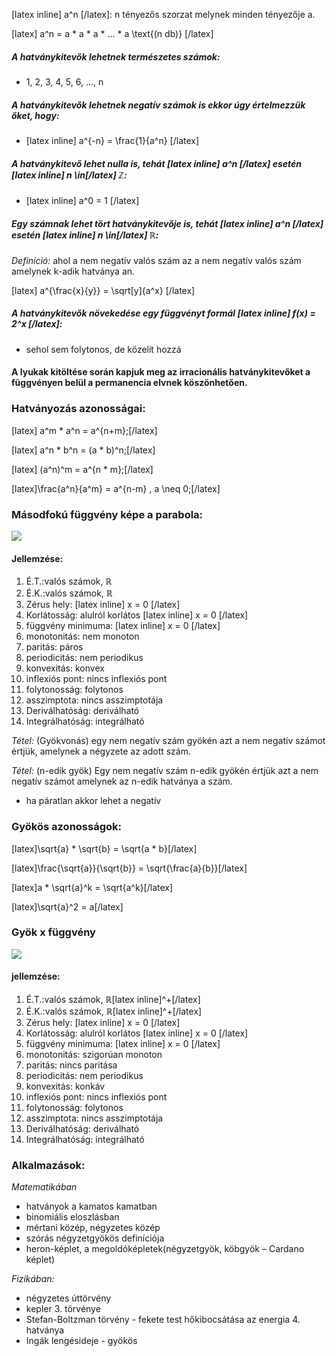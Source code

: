 [latex inline] a^n [/latex]: n tényezős szorzat melynek minden tényezője a.

[latex] a^n = a * a * a * ... * a \text{(n db)} [/latex]

##### A hatványkitevők lehetnek természetes számok:

 - 1, 2, 3, 4, 5, 6, ..., n

##### A hatványkitevők lehetnek negatív számok is ekkor úgy értelmezzük őket, hogy:

 - [latex inline] a^{-n} = \frac{1}{a^n} [/latex]

##### A hatványkitevő lehet nulla is, tehát [latex inline] a^n [/latex] esetén [latex inline] n \in[/latex] ℤ:

 - [latex inline] a^0 = 1 [/latex]

##### Egy számnak lehet tört hatványkitevője is, tehát [latex inline] a^n [/latex] esetén [latex inline] n \in[/latex] ℝ:

*Definíció:* ahol a nem negatív valós szám az a nem negatív valós szám amelynek k-adik hatványa an.

[latex] a^{\frac{x}{y}} = \sqrt[y]{a^x} [/latex]

##### A hatványkitevők növekedése egy függvényt formál [latex inline] f(x) = 2^x [/latex]:

- sehol sem folytonos, de közelít hozzá

#### A lyukak kitöltése során kapjuk meg az irracionális hatványkitevőket a függvényen belül a permanencia elvnek köszönhetően.

### Hatványozás azonosságai:

[latex] a^m * a^n = a^{n+m};[/latex]

[latex] a^n * b^n = (a * b)^n;[/latex]

[latex] \(a^n)^m = a^{n * m};[/latex]

[latex]\frac{a^n}{a^m} = a^{n-m} , a \neq 0;[/latex]

### Másodfokú függvény képe a parabola:

![](http://i.imgur.com/zhjtiQ1.png)

#### Jellemzése:

1. É.T.:valós számok, ℝ
2. É.K.:valós számok, ℝ
3. Zérus hely: [latex inline] x = 0 [/latex]
4. Korlátosság: alulról korlátos [latex inline] x = 0 [/latex]
5. függvény minimuma: [latex inline] x = 0 [/latex]
6. monotonitás: nem monoton
7. paritás: páros
8. periodicitás: nem periodikus
9. konvexitás: konvex
10. inflexiós pont: nincs inflexiós pont
11. folytonosság: folytonos
12. asszimptota: nincs asszimptotája
13. Deriválhatóság: deriválható
14. Integrálhatóság: integrálható

*Tétel:* (Gyökvonás) egy nem negatív szám gyökén azt a nem negatív számot értjük, amelynek a négyzete az adott szám.

*Tétel:* (n-edik gyök) Egy nem negatív szám n-edik gyökén értjük azt a nem negatív számot amelynek az n-edik hatványa a szám.
- ha páratlan akkor lehet a negatív

### Gyökös azonosságok:

[latex]\sqrt{a} * \sqrt{b} = \sqrt{a * b}[/latex]

[latex]\frac{\sqrt{a}}{\sqrt{b}} = \sqrt{\frac{a}{b}}[/latex]

[latex]a * \sqrt{a}^k = \sqrt{a^k}[/latex]

[latex]\sqrt{a}^2 = a[/latex]

### Gyök x függvény

![](http://i.imgur.com/oSXVYU1.png)

#### jellemzése:

1. É.T.:valós számok, ℝ[latex inline]^+[/latex]
2. É.K.:valós számok, ℝ[latex inline]^+[/latex]
3. Zérus hely: [latex inline] x = 0 [/latex]
4. Korlátosság: alulról korlátos [latex inline] x = 0 [/latex]
5. függvény minimuma: [latex inline] x = 0 [/latex]
6. monotonitás: szigorúan monoton
7. paritás: nincs paritása
8. periodicitás: nem periodikus
9. konvexitás: konkáv
10. inflexiós pont: nincs inflexiós pont
11. folytonosság: folytonos
12. asszimptota: nincs asszimptotája
13. Deriválhatóság: deriválható
14. Integrálhatóság: integrálható

### Alkalmazások:

*Matematikában*

- hatványok a kamatos kamatban
- binomiális eloszlásban
- mértani közép, négyzetes közép
- szórás négyzetgyökös definíciója
- heron-képlet, a megoldóképletek(négyzetgyök, köbgyök – Cardano képlet)

*Fizikában:*

- négyzetes úttörvény
- kepler 3. törvénye
- Stefan-Boltzman törvény - fekete test hőkibocsátása az energia 4. hatványa
- Ingák lengésideje - gyökös
